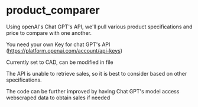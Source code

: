 # product_comparer
Using openAI's Chat GPT's API, we'll pull various product specifications and price to compare with one another. 

You need your own Key for chat GPT's API (https://platform.openai.com/account/api-keys)

Currently set to CAD, can be modified in file

The API is unable to retrieve sales, so it is best to consider based on other specifications.

The code can be further improved by having Chat GPT's model access webscraped data to obtain sales if needed

